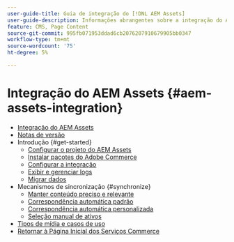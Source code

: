 ```yaml
---
user-guide-title: Guia de integração do [!DNL AEM Assets]
user-guide-description: Informações abrangentes sobre a integração do AEM Assets para administradores do Adobe Commerce e do Magento Open Source e profissionais de marketing de eCommerce.
feature: CMS, Page Content
source-git-commit: 995fb071953ddad6cb2076207910679905bb0347
workflow-type: tm+mt
source-wordcount: '75'
ht-degree: 5%

---
```



# Integração do AEM Assets {#aem-assets-integration}

- [Integração do AEM Assets](overview.md)
- [Notas de versão](release-notes.md)
- Introdução {#get-started}
   - [Configurar o projeto do AEM Assets](get-started/configure-aem.md)
   - [Instalar pacotes do Adobe Commerce](get-started/configure-commerce.md)
   - [Configurar a integração](get-started/setup-synchronization.md)
   - [Exibir e gerenciar logs](get-started/logs.md)
   - [Migrar dados](get-started/migrate-data.md)
- Mecanismos de sincronização {#synchronize}
   - [Manter conteúdo preciso e relevante](synchronize/commerce-content.md)
   - [Correspondência automática padrão](synchronize/default-match.md)
   - [Correspondência automática personalizada](synchronize/custom-match.md)
   - [Seleção manual de ativos](synchronize/asset-selector-integration.md)
- [Tipos de mídia e casos de uso](manage-assets.md)
- [Retornar à Página Inicial dos Serviços Commerce](https://experienceleague.adobe.com/en/docs/commerce/user-guides/home)
